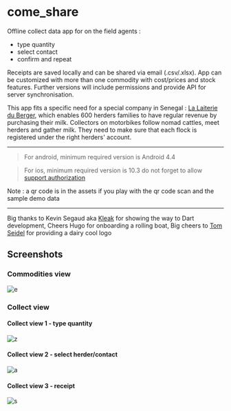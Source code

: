 # come_share

Offline collect data app for on the field agents :

- type quantity
- select contact 
- confirm and repeat

Receipts are saved locally and can be shared via email (.csv/.xlsx).
App can be customized with more than one commodity with cost/prices and stock features.
Further versions will include permissions and provide API for server synchronisation.

This app fits a specific need for a special company in Senegal : [La Laiterie du Berger](https://www.gca-foundation.org/en/organisation/laiterie-du-berger/), which enables 600 herders families to have regular revenue by purchasing their milk. Collectors on motorbikes follow nomad cattles, meet herders and gather milk. They need to make sure that each flock is registered under the right herders' account.

***

> For android, minimum required version is Android 4.4

> For ios, minimum required version is 10.3
> do not forget to allow [support authorization](https://support.apple.com/fr-fr/HT204460#:~:text=Vous%20pouvez%20ignorer%20ce%20message,Gestion%20des%20profils%20et%20périphériques.)


Note : a qr code is in the assets if you play with the qr code scan and the sample demo data

***

Big thanks to Kevin Segaud aka [Kleak](https://github.com/Kleak) for showing the way to Dart development,
Cheers Hugo for onboarding a rolling boat,
Big cheers to [Tom Seidel](https://pixabay.com/users/desater-13463957/?utm_source=link-attribution&utm_medium=referral&utm_campaign=image&utm_content=4440811) for providing a dairy cool logo 

## Screenshots
### Commodities view
![e](come_share_screenshot_1.jpg)
### Collect view
#### Collect view 1 - type quantity
![z](come_share_screenshot_2.jpg)
#### Collect view 2 - select herder/contact
![a](come_share_screenshot_3.jpg)
#### Collect view 3 - receipt
![s](come_share_screenshot_4.jpg)